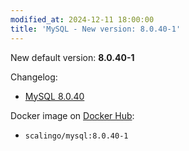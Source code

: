 ```yaml
---
modified_at: 2024-12-11 18:00:00
title: 'MySQL - New version: 8.0.40-1'
---
```


New default version: **8.0.40-1**

Changelog:

* [MySQL 8.0.40](https://dev.mysql.com/doc/relnotes/mysql/8.0/en/news-8-0-37.html)

Docker image on [Docker Hub](https://hub.docker.com/r/scalingo/mysql):

* `scalingo/mysql:8.0.40-1`
